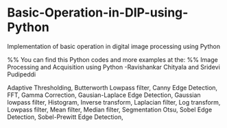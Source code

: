 # Basic-Operation-in-DIP-using-Python
Implementation of basic operation in digital image processing using Python

%% You can find this Python codes and more examples at the:
%% Image Processing and Acquisition using Python -Ravishankar Chityala and Sridevi Pudipeddi


Adaptive Thresholding,
Butterworth Lowpass filter,
Canny Edge Detection,
FFT,
Gamma Correction,
Gausian-Laplace Edge Detection,
Gaussian lowpass filter,
Histogram,
Inverse transform,
Laplacian filter,
Log transform,
Lowpass filter,
Mean filter,
Median filter,
Segmentation Otsu,
Sobel Edge Detection,
Sobel-Prewitt Edge Detection,
